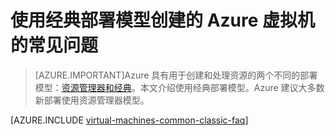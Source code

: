 <properties
	pageTitle="VM 常见问题解答 | Azure"
	description="回答了通过经典部署模型创建的 Azure 虚拟机的一些常见问题。"
	services="virtual-machines-windows"
	documentationCenter=""
	authors="cynthn"
	manager="timlt"
	editor=""
	tags="azure-service-management"/>

<tags
	ms.service="virtual-machines-windows"
	ms.date="05/05/2016"
	wacn.date="06/29/2016"/>

	
# 使用经典部署模型创建的 Azure 虚拟机的常见问题

> [AZURE.IMPORTANT]Azure 具有用于创建和处理资源的两个不同的部署模型：[资源管理器和经典](/documentation/articles/resource-manager-deployment-model/)。本文介绍使用经典部署模型。Azure 建议大多数新部署使用资源管理器模型。

[AZURE.INCLUDE [virtual-machines-common-classic-faq](../includes/virtual-machines-common-classic-faq.md)]

<!---HONumber=Mooncake_0314_2016-->